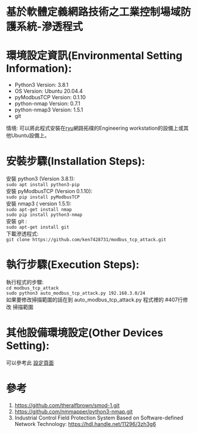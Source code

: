 基於軟體定義網路技術之工業控制場域防護系統-滲透程式
=====
環境設定資訊(Environmental Setting Information):
===========
- Python3 Version: 3.8.1  
- OS Version: Ubuntu 20.04.4
- pyModbusTCP Version: 0.1.10
- python-nmap Version: 0.7.1
- python-nmap3 Version: 1.5.1
- git

情境: 可以將此程式安裝在[ryu](https://github.com/ken7428731/ryu.git)網路拓樸的Engineering workstation的設備上或其他Ubuntu設備上。

安裝步驟(Installation Steps):
===========
安裝 python3 (Version 3.8.1):  
    `sudo apt install python3-pip`  
安裝 pyModbusTCP (Version 0.1.10):  
    `sudo pip install pyModbusTCP`  
安裝 nmap3 ( version 1.5.1):  
    `sudo apt-get install nmap`  
    `sudo pip install python3-nmap`  
安裝 git :  
    `sudo apt-get install git`  
下載滲透程式:  
    `git clone https://github.com/ken7428731/modbus_tcp_attack.git`  

執行步驟(Execution Steps):
===========
執行程式的步驟:  
    `cd modbus_tcp_attack`  
    `sudo python3 auto_modbus_tcp_attack.py 192.168.3.0/24`  
如果要修改掃描範圍的話在到 auto_modbus_tcp_attack.py 程式裡的 #407行修改 掃描範圍  

其他設備環境設定(Other Devices Setting):
===========
可以參考此 [設定頁面](https://hackmd.io/@rrpSFv-qSLunmXT6FGkwBg/SksRTxVzo)  

參考
=======
1. https://github.com/theralfbrown/smod-1.git
2. https://github.com/nmmapper/python3-nmap.git
3. Industrial Control Field Protection System Based on Software-defined Network Technology: https://hdl.handle.net/11296/3zh3g6